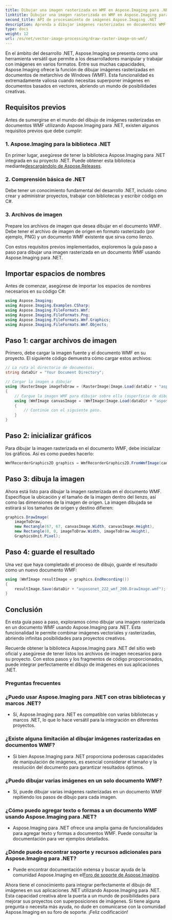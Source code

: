 ```yaml
---
title: Dibujar una imagen rasterizada en WMF en Aspose.Imaging para .NET
linktitle: Dibujar una imagen rasterizada en WMF en Aspose.Imaging para .NET
second_title: API de procesamiento de imágenes Aspose.Imaging .NET
description: Aprenda a dibujar imágenes rasterizadas en documentos WMF en .NET usando Aspose.Imaging. Mejore sus proyectos .NET con superposiciones de imágenes creativas.
type: docs
weight: 12
url: /es/net/vector-image-processing/draw-raster-image-on-wmf/
---
```


En el ámbito del desarrollo .NET, Aspose.Imaging se presenta como una herramienta versátil que permite a los desarrolladores manipular y trabajar con imágenes en varios formatos. Entre sus muchas capacidades, Aspose.Imaging ofrece la función de dibujar imágenes rasterizadas en documentos de metarchivo de Windows (WMF). Esta funcionalidad es extremadamente valiosa cuando necesitas superponer imágenes en documentos basados en vectores, abriendo un mundo de posibilidades creativas.

## Requisitos previos

Antes de sumergirse en el mundo del dibujo de imágenes rasterizadas en documentos WMF utilizando Aspose.Imaging para .NET, existen algunos requisitos previos que debe cumplir:

### 1. Aspose.Imaging para la biblioteca .NET

 En primer lugar, asegúrese de tener la biblioteca Aspose.Imaging para .NET integrada en su proyecto .NET. Puede obtener esta biblioteca mediante[descargándolo de Aspose.Releases](https://releases.aspose.com/imaging/net/).

### 2. Comprensión básica de .NET

Debe tener un conocimiento fundamental del desarrollo .NET, incluido cómo crear y administrar proyectos, trabajar con bibliotecas y escribir código en C#.

### 3. Archivos de imagen

Prepare los archivos de imagen que desea dibujar en el documento WMF. Debe tener el archivo de imagen de origen en formato rasterizado (por ejemplo, PNG) y un documento WMF existente que sirva como lienzo.

Con estos requisitos previos implementados, exploremos la guía paso a paso para dibujar una imagen rasterizada en un documento WMF usando Aspose.Imaging para .NET.

## Importar espacios de nombres

Antes de comenzar, asegúrese de importar los espacios de nombres necesarios en su código C#:

```csharp
using Aspose.Imaging;
using Aspose.Imaging.Examples.CSharp;
using Aspose.Imaging.FileFormats.Wmf;
using Aspose.Imaging.FileFormats.Png;
using Aspose.Imaging.FileFormats.Wmf.Graphics;
using Aspose.Imaging.FileFormats.Wmf.Objects;
```

## Paso 1: cargar archivos de imagen

Primero, debe cargar la imagen fuente y el documento WMF en su proyecto. El siguiente código demuestra cómo cargar estos archivos:

```csharp
// La ruta al directorio de documentos.
string dataDir = "Your Document Directory";

// Cargar la imagen a dibujar
using (RasterImage imageToDraw = (RasterImage)Image.Load(dataDir + "asposenet_220_src01.png"))
{
    // Cargue la imagen WMF para dibujar sobre ella (superficie de dibujo)
    using (WmfImage canvasImage = (WmfImage)Image.Load(dataDir + "asposenet_222_wmf_200.wmf"))
    {
        // Continúe con el siguiente paso.
    }
}
```

## Paso 2: inicializar gráficos

Para dibujar la imagen rasterizada en el documento WMF, debe inicializar los gráficos. Así es como puedes hacerlo:

```csharp
WmfRecorderGraphics2D graphics = WmfRecorderGraphics2D.FromWmfImage(canvasImage);
```

## Paso 3: dibuja la imagen

Ahora está listo para dibujar la imagen rasterizada en el documento WMF. Especifique la ubicación y el tamaño de la imagen dentro del lienzo, así como las dimensiones de la imagen de origen. La imagen dibujada se estirará si los tamaños de origen y destino difieren:

```csharp
graphics.DrawImage(
    imageToDraw,
    new Rectangle(67, 67, canvasImage.Width, canvasImage.Height),
    new Rectangle(0, 0, imageToDraw.Width, imageToDraw.Height),
    GraphicsUnit.Pixel);
```

## Paso 4: guarde el resultado

Una vez que haya completado el proceso de dibujo, guarde el resultado como un nuevo documento WMF:

```csharp
using (WmfImage resultImage = graphics.EndRecording())
{
    resultImage.Save(dataDir + "asposenet_222_wmf_200.DrawImage.wmf");
}
```

## Conclusión

En esta guía paso a paso, exploramos cómo dibujar una imagen rasterizada en un documento WMF usando Aspose.Imaging para .NET. Esta funcionalidad le permite combinar imágenes vectoriales y rasterizadas, abriendo infinitas posibilidades para proyectos creativos.

Recuerde obtener la biblioteca Aspose.Imaging para .NET del sitio web oficial y asegúrese de tener listos los archivos de imagen necesarios para su proyecto. Con estos pasos y los fragmentos de código proporcionados, puede integrar perfectamente el dibujo de imágenes en sus aplicaciones .NET.

### Preguntas frecuentes

### ¿Puedo usar Aspose.Imaging para .NET con otras bibliotecas y marcos .NET?
   - Sí, Aspose.Imaging para .NET es compatible con varias bibliotecas y marcos .NET, lo que lo hace versátil para la integración en diferentes proyectos.

### ¿Existe alguna limitación al dibujar imágenes rasterizadas en documentos WMF?
   - Si bien Aspose.Imaging para .NET proporciona poderosas capacidades de manipulación de imágenes, es esencial considerar el tamaño y la resolución del documento para garantizar resultados óptimos.

### ¿Puedo dibujar varias imágenes en un solo documento WMF?
   - Sí, puede dibujar varias imágenes rasterizadas en un documento WMF repitiendo los pasos de dibujo para cada imagen.

### ¿Cómo puedo agregar texto o formas a un documento WMF usando Aspose.Imaging para .NET?
   - Aspose.Imaging para .NET ofrece una amplia gama de funcionalidades para agregar texto y formas a documentos WMF. Puede consultar la documentación para ver ejemplos detallados.

### ¿Dónde puedo encontrar soporte y recursos adicionales para Aspose.Imaging para .NET?
   - Puede encontrar documentación extensa y buscar ayuda de la comunidad Aspose.Imaging en el[Foro de soporte de Aspose.Imaging](https://forum.aspose.com/).


Ahora tiene el conocimiento para integrar perfectamente el dibujo de imágenes en sus aplicaciones .NET utilizando Aspose.Imaging para .NET. Esta capacidad creativa abre la puerta a un mundo de posibilidades para mejorar sus proyectos con superposiciones de imágenes. Si tiene alguna pregunta o necesita más ayuda, no dude en comunicarse con la comunidad Aspose.Imaging en su foro de soporte. ¡Feliz codificación!
